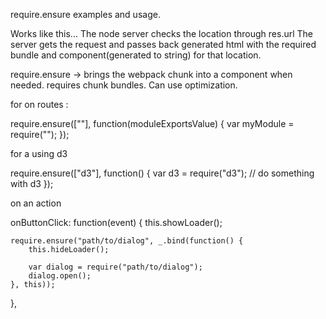 require.ensure examples and usage.

Works like this...
  The node server checks the location through res.url
  The server gets the request and passes back generated html with the required bundle and component(generated to string) for that location.

require.ensure -> brings the webpack chunk into a component when needed.
  requires chunk bundles. Can use optimization.

  
for on routes :

require.ensure(["<file-path or module name>"], function(moduleExportsValue) {
    var myModule = require("<file-path or module name>");
});

for a using d3

require.ensure(["d3"], function() {
    var d3 = require("d3");
    // do something with d3
});


on an action

onButtonClick: function(event) {
    this.showLoader();

    require.ensure("path/to/dialog", _.bind(function() {
        this.hideLoader();

        var dialog = require("path/to/dialog");
        dialog.open();
    }, this));
},
